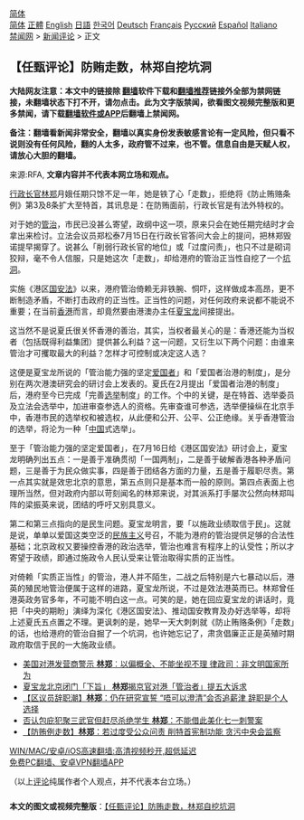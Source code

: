  <!-- 面包屑导航 --> <div class="breadcrumb"><!-- GTranslate: https://gtranslate.io/ -->  <div class="switcher notranslate">  <div class="selected">  <a href="#" onclick="return false;"> 简体</a>  </div>  <div class="option">  <a href="https://www.bannedbook.org" onclick="doGTranslate('zh-CN|zh-CN');jQuery('div.switcher div.selected a').html(jQuery(this).html());return false;" title="简体中文" class="nturl selected"> 简体</a>  <a href="https://www.bannedbook.org/zh-tw/" onclick="doGTranslate('zh-CN|zh-TW');jQuery('div.switcher div.selected a').html(jQuery(this).html());return false;" title="繁體中文" class="nturl"> 正體</a>  <a href="https://www.bannedbook.org/en/" onclick="doGTranslate('zh-CN|en');jQuery('div.switcher div.selected a').html(jQuery(this).html());return false;" title="English" class="nturl"> English</a>  <a href="https://www.bannedbook.org/ja/" onclick="doGTranslate('zh-CN|ja');jQuery('div.switcher div.selected a').html(jQuery(this).html());return false;" title="日本語" class="nturl"> 日語</a>  <a href="https://www.bannedbook.org/ko/" onclick="doGTranslate('zh-CN|ko');jQuery('div.switcher div.selected a').html(jQuery(this).html());return false;" title="한국어" class="nturl"> 한국어</a>  <a href="https://www.bannedbook.org/de/" onclick="doGTranslate('zh-CN|de');jQuery('div.switcher div.selected a').html(jQuery(this).html());return false;" title="Deutsch" class="nturl"> Deutsch</a>  <a href="https://www.bannedbook.org/fr/" onclick="doGTranslate('zh-CN|fr');jQuery('div.switcher div.selected a').html(jQuery(this).html());return false;" title="Français" class="nturl"> Français</a>  <a href="https://www.bannedbook.org/ru/" onclick="doGTranslate('zh-CN|ru');jQuery('div.switcher div.selected a').html(jQuery(this).html());return false;" title="Русский" class="nturl"> Русский</a>  <a href="https://www.bannedbook.org/es/" onclick="doGTranslate('zh-CN|es');jQuery('div.switcher div.selected a').html(jQuery(this).html());return false;" title="Español" class="nturl"> Español</a>  <a href="https://www.bannedbook.org/it/" onclick="doGTranslate('zh-CN|it');jQuery('div.switcher div.selected a').html(jQuery(this).html());return false;" title="Italiano" class="nturl"> Italiano</a>  </div>  </div>      <div class='breadcrumb-sub'><!-- Breadcrumb NavXT 6.3.0 --> <a href="https://www.bannedbook.org/" class="home">禁闻网</a> &gt; <a href="https://www.bannedbook.org/bnews/comments/" class="category">新闻评论</a> &gt; 正文</div></div><h2>【任甄评论】防贿走数，林郑自挖坑洞</h2> <p class="notice"><b>大陆网友注意：本文中的链接除 <a href="https://github.com/bannedbook/fanqiang" >翻墙</a>软件下载和<a href="https://github.com/killgcd/justmysocks/blob/master/README.md">翻墙推荐</a>链接外全部为禁网链接，未翻墙状态下打不开，请勿点击。此为文字版禁闻，欲看图文视频完整版和更多禁闻，请下载<a href="https://github.com/bannedbook/fanqiang">翻墙软件或APP</a>后翻墙上禁闻网。</p><p>备注：翻墙看新闻非常安全，翻墙以真实身份发表敏感言论有一定风险，但只看不说则没有任何风险，翻的人太多，政府管不过来，也不管。信息自由是天赋人权，请放心大胆的翻墙。</b></p>  <div class="entry"> <p>来源:RFA, <strong>文章内容并不代表本网立场和观点。</strong></p> <p></p> <p><a href="https://www.bannedbook.org/bnews/tag/%e8%a1%8c%e6%94%bf%e9%95%bf%e5%ae%98/" class="st_tag internal_tag" rel="tag" title="标签 行政长官 下的日志">行政长官</a><a href="https://www.bannedbook.org/bnews/tag/%E6%9E%97%E9%83%91/" class="st_tag internal_tag" rel="tag" title="标签 林郑 下的日志">林郑</a>月娥任期只馀不足一年，她是铁了心「走数」，拒绝将《防止贿赂条例》第3及8条扩大至特首，其讯息是：在防贿面前，行政长官是有法外特权的。</p>  <p>对于她的<a href="https://www.bannedbook.org/bnews/tag/%E7%AE%A1%E6%B2%BB/" class="st_tag internal_tag" rel="tag" title="标签 管治 下的日志">管治</a>，市民已没甚么寄望，政纲中这一项，原来只会在她任期完结时才会拿出来检讨。立法会议员郑松泰7月15日在行政长官答问大会上的提问，把林郑毁诺提早揭穿了。说甚么「削弱行政长官的地位」或「过度问责」，也只不过是砌词狡辩，毫不令人信服，只是她这次「走数」，却给港府的管治正当性自挖了一个<a href="https://www.bannedbook.org/bnews/tag/%E5%9D%91%E6%B4%9E/" class="st_tag internal_tag" rel="tag" title="标签 坑洞 下的日志">坑洞</a>。</p> <p>实施《港区<a href="https://www.bannedbook.org/bnews/tag/%e5%9b%bd%e5%ae%89%e6%b3%95/" class="st_tag internal_tag" rel="tag" title="标签 国安法 下的日志">国安法</a>》以来，港府管治倚赖无非铁腕、恫吓，这样做成本高昂，更不断制造矛盾，不断打击政府的正当性。正当性的问题，对任何政府来说都不能说不重要；在当前<a href="https://www.bannedbook.org/bnews/tag/%e9%a6%99%e6%b8%af/" class="st_tag internal_tag" rel="tag" title="标签 香港 下的日志">香港</a>而言，却竟然要由港澳办主任<a href="https://www.bannedbook.org/bnews/tag/%e5%a4%8f%e5%ae%9d%e9%be%99/" class="st_tag internal_tag" rel="tag" title="标签 夏宝龙 下的日志">夏宝龙</a>间接提出。</p> <p>这当然不是说夏氏很关怀香港的善治，其实，当权者最关心的是：香港还能为当权者（包括既得利益集团）提供甚么利益？这一问题，又衍生以下两个问题：由谁来管治才可攫取最大的利益？怎样才可控制或决定这人选？</p>  <p>这便是夏宝龙所说的「管治能力强的坚定<a href="https://www.bannedbook.org/bnews/tag/%e7%88%b1%e5%9b%bd%e8%80%85/" class="st_tag internal_tag" rel="tag" title="标签 爱国者 下的日志">爱国者</a>」和「爱国者治港的制度」，是分别在两次港澳研究会的研讨会上发表的。夏氏在2月提出「爱国者治港的制度」后，港府至今已完成「完善<a href="https://www.bannedbook.org/bnews/tag/%e9%80%89%e4%b8%be/" class="st_tag internal_tag" rel="tag" title="标签 选举 下的日志">选举</a>制度」的工作。个中的关键，是在特首、选举委员及立法会选举中，加进审查参选人的资格。先审查谁可参选，选举便操纵在北京手中，香港市民的选举权和被选权，从此便和公开、公平、公正绝缘。关乎香港管治的选举，将沦为一种「<span class='wp_keywordlink_affiliate'><a href="https://www.bannedbook.org/" title="中国" target="_blank">中国</a></span>式选举」。</p> <p>至于「管治能力强的坚定爱国者」，在7月16日给《港区国安法》研讨会上，夏宝龙明确列出五点：一是善于准确贯彻「一国两制」，二是善于破解香港各种矛盾问题，三是善于为民众做实事，四是善于团结各方面的力量，五是善于履职尽责。第一点其实就是效忠北京的意思，第五点则只是基本而一般的原则。第四点表面上也理所当然，但对政府内部以苛刻闻名的林郑来说，对其派系打手屡次公然向林郑叫阵的梁振英来说，团结的呼吁又别具意义。</p> <p>第二和第三点指向的是民生问题。夏宝龙明言，要「以施政业绩取信于民」。这就是说，单单以爱国这类空泛的<span class='wp_keywordlink'><a href="https://www.bannedbook.org/forum11/topic333.html" title="禁片：民族主义和三座大山" target="_blank">民族主义</a></span>号召，不能为港府的管治提供足够的合法性基础；北京政权又要操控香港的政治选举，管治也难言有程序上的认受性；所以才寄望于政绩，即通过施政令人民认受来让管治取得实质的正当性。</p>  <p>对倚赖「实质正当性」的管治，港人并不陌生，二战之后特别是六七暴动以后，港英的殖民地管治便属于这样的进路，夏宝龙所说，不过是效法港英而已。林郑曾任港英政务官多年，不可能不明白这一点。可笑的是，她在回应夏宝龙的讲话时，竟把「中央的期盼」演绎为深化《港区国安法》、推动国安教育及办好选举等，却将上述夏氏五点置之不理。更讽刺的是，她早一天大刺刺就《防止贿赂条例》「走数」的话，也给港府的管治自掘了一个坑洞，也许她忘记了，肃贪倡廉正正是英殖时期政府取信于民的一大施政业绩。</p> <ul class='op-related-articles' title='相关阅读'> <li><a href='https://www.bannedbook.org/bnews/comments/20210718/1589155.html' target='_blank'>美国对港发营商警示 <b>林郑</b>︰以偏概全、不能坐视不理 律政司︰非文明国家所为</a></li> <li><a href='https://www.bannedbook.org/bnews/baitai/20210717/1589107.html' target='_blank'>夏宝龙北京闭门「下旨」 <b>林郑</b>揭京官对港「管治者」提五大诉求</a></li> <li><a href='https://www.bannedbook.org/bnews/comments/20210717/1589024.html' target='_blank'>【区议员辞职潮】<b>林郑</b>：仍在研究宣誓 “唔可以澄清”会否追薪津 辞职是个人选择</a></li> <li><a href='https://www.bannedbook.org/bnews/comments/20210717/1589023.html' target='_blank'>否认包庇犯聚三武官但赶尽杀绝学生 <b>林郑</b>：不能借此美化七一刺警案</a></li> <li><a href='https://www.bannedbook.org/bnews/comments/20210717/1588990.html' target='_blank'>【防贿例走数】<b>林郑</b>：若过度受公众问责 削特首宪制功能 贪污中央会监察</a></li> </ul> <p class="texttj"> <a href="https://github.com/bannedbook/fanqiang/wiki/V2ray%E6%9C%BA%E5%9C%BA" target="_blank">WIN/MAC/安卓/iOS高速翻墙:高清视频秒开,超低延迟</a><br/> <a href="https://github.com/bannedbook/fanqiang/wiki/%E7%A6%81%E9%97%BB%E7%BD%91%E5%AE%89%E5%8D%93%E7%BF%BB%E5%A2%99%E6%96%B0%E9%97%BBAPP" target="_blank">免费PC翻墙、安卓VPN翻墙APP</a></p><p>（以上<span class='wp_keywordlink_affiliate'><a href="https://www.bannedbook.org/bnews/comments/" title="新闻评论" target="_blank">评论</a></span>纯属作者个人观点，并不代表本台立场。）</p> <a name='sharetosocial'></a>  <div style="margin-bottom:5px;padding-bottom:5px;clear:both"> <div id="archive-pix-1" class="banner-ads"> <!-- AuctionX Display platform tag START --> <div id="26318x728x90x621x_ADSLOT2" clicktrack="%%CLICK_URL_ESC%%"></div> <!-- AuctionX Display platform tag END --> </div> <div id="archive-pix-2" class="banner-ads"> <!-- AuctionX Display platform tag START --> <div id="26315x300x250x621x_ADSLOT2" clicktrack="%%CLICK_URL_ESC%%"></div> <!-- AuctionX Display platform tag END --> </div> </div>  <div id="archive-pix-1" class="banner-ads"> <!-- AuctionX Display platform tag START --> <div id="26318x728x90x621x_ADSLOT3" clicktrack="%%CLICK_URL_ESC%%"></div> <!-- AuctionX Display platform tag END --> </div> <div><b>本文的图文或视频完整版</b>：<a href='https://www.bannedbook.org/bnews/comments/20210719/1590247.html'>【任甄评论】防贿走数，林郑自挖坑洞</a></div>  </div><!--END ENTRY--> 